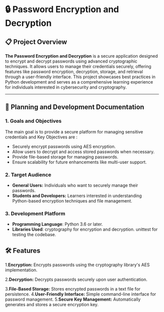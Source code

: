 # 🔒 Password Encryption and Decryption
## 📋 Project Overview

**The Password Encryption and Decryption** is a secure application designed to encrypt and decrypt passwords using advanced cryptographic techniques. It allows users to manage their credentials securely, offering features like password encryption, decryption, storage, and retrieval through a user-friendly interface.
This project showcases best practices in Python development and serves as a comprehensive learning experience for individuals interested in cybersecurity and cryptography.

---
## 📝 Planning and Development Documentation
### 1. Goals and Objectives
The main goal is to provide a secure platform for managing sensitive credentials and Key Objectives are :
- Securely encrypt passwords using AES encryption.
- Allow users to decrypt and access stored passwords when necessary.
- Provide file-based storage for managing passwords.
- Ensure scalability for future enhancements like multi-user support.
 ### 2. Target Audience
- **General Users:** Individuals who want to securely manage their passwords.
- **Students and Developers:** Learners interested in understanding Python-based encryption techniques and file management.
 ### 3. Development Platform
- **Programming Language**: Python 3.6 or later.
- **Libraries Used**:
 cryptography for encryption and decryption.
 unittest for testing the codebase.

## 🛠️ Features
1.**Encryption:** Encrypts passwords using the cryptography library's AES implementation.

2.**Decryption:** Decrypts passwords securely upon user authentication.

3.**File-Based Storage:** Stores encrypted passwords in a text file for persistence.
4.**User-Friendly Interface:** Simple command-line interface for password management.
5.**Secure Key Management:** Automatically generates and stores a secure encryption key.



